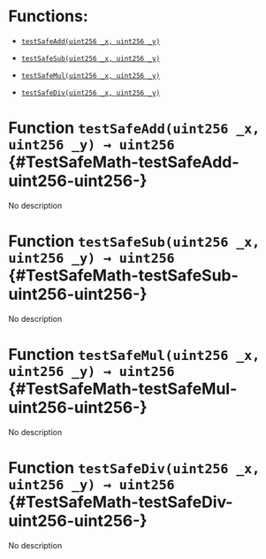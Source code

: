 # Functions:

- [`testSafeAdd(uint256 _x, uint256 _y)`](#TestSafeMath-testSafeAdd-uint256-uint256-)

- [`testSafeSub(uint256 _x, uint256 _y)`](#TestSafeMath-testSafeSub-uint256-uint256-)

- [`testSafeMul(uint256 _x, uint256 _y)`](#TestSafeMath-testSafeMul-uint256-uint256-)

- [`testSafeDiv(uint256 _x, uint256 _y)`](#TestSafeMath-testSafeDiv-uint256-uint256-)

# Function `testSafeAdd(uint256 _x, uint256 _y) → uint256` {#TestSafeMath-testSafeAdd-uint256-uint256-}

No description

# Function `testSafeSub(uint256 _x, uint256 _y) → uint256` {#TestSafeMath-testSafeSub-uint256-uint256-}

No description

# Function `testSafeMul(uint256 _x, uint256 _y) → uint256` {#TestSafeMath-testSafeMul-uint256-uint256-}

No description

# Function `testSafeDiv(uint256 _x, uint256 _y) → uint256` {#TestSafeMath-testSafeDiv-uint256-uint256-}

No description
